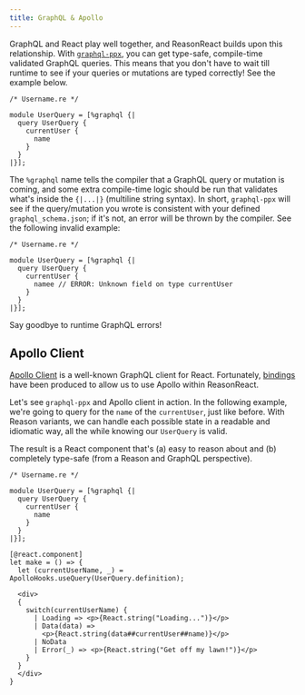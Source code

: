 ```yaml
---
title: GraphQL & Apollo
---
```


GraphQL and React play well together, and ReasonReact builds upon this
relationship. With
[`graphql-ppx`](https://github.com/reasonml-community/graphql_ppx), you can get
type-safe, compile-time validated GraphQL queries. This means that you don't
have to wait till runtime to see if your queries or mutations are typed
correctly! See the example below.

```reason
/* Username.re */

module UserQuery = [%graphql {|
  query UserQuery {
    currentUser {
      name
    }
  }
|}];
```

The `%graphql` name tells the compiler that a GraphQL query or mutation is
coming, and some extra compile-time logic should be run that validates what's
inside the `{|...|}` (multiline string syntax). In short, `graphql-ppx` will see
if the query/mutation you wrote is consistent with your defined
`graphql_schema.json`; if it's not, an error will be thrown by the compiler. See
the following invalid example:

```reason
/* Username.re */

module UserQuery = [%graphql {|
  query UserQuery {
    currentUser {
      namee // ERROR: Unknown field on type currentUser
    }
  }
|}];
```

Say goodbye to runtime GraphQL errors!

## Apollo Client

[Apollo Client](https://www.apollographql.com/docs/react/) is a well-known
GraphQL client for React. Fortunately,
[bindings](https://github.com/Astrocoders/reason-apollo-hooks) have been
produced to allow us to use Apollo within ReasonReact.

Let's see `graphql-ppx` and Apollo client in action. In the following example,
we're going to query for the `name` of the `currentUser`, just like before.
With Reason variants, we can handle each possible state in a readable and
idiomatic way, all the while knowing our `UserQuery` is valid.

The result is a React component that's (a) easy to reason about and (b)
completely type-safe (from a Reason and GraphQL perspective).

```reason
/* Username.re */

module UserQuery = [%graphql {|
  query UserQuery {
    currentUser {
      name
    }
  }
|}];

[@react.component]
let make = () => {
  let (currentUserName, _) = ApolloHooks.useQuery(UserQuery.definition);

  <div>
  {
    switch(currentUserName) {
      | Loading => <p>{React.string("Loading...")}</p>
      | Data(data) =>
        <p>{React.string(data##currentUser##name)}</p>
      | NoData
      | Error(_) => <p>{React.string("Get off my lawn!")}</p>
    }
  }
  </div>
}
```
